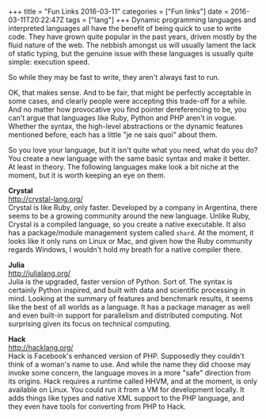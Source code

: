 +++
title = "Fun Links 2016-03-11"
categories = ["Fun links"]
date = 2016-03-11T20:22:47Z
tags = ["lang"]
+++
Dynamic programming languages and interpreted languages all have the benefit of being quick to use to write code. They have grown quite popular in the past years, driven mostly by the fluid nature of the web. The nebbish amongst us will usually lament the lack of static typing, but the genuine issue with these languages is usually quite simple: execution speed.

So while they may be fast to write, they aren't always fast to run.

OK, that makes sense. And to be fair, that might be perfectly acceptable in some cases, and clearly people were accepting this trade-off for a while. And no matter how provocative you find pointer dereferencing to be, you can't argue that languages like Ruby, Python and PHP aren't in vogue. Whether the syntax, the high-level abstractions or the dynamic features mentioned before, each has a little "je ne sais quoi" about them.

So you love your language, but it isn't quite what you need, what do you do? You create a new language with the same basic syntax and make it better. At least in theory. The following languages make look a bit niche at the moment, but it is worth keeping an eye on them.

**Crystal**  
http://crystal-lang.org/  
Crystal is like Ruby, only faster. Developed by a company in Argentina, there seems to be a growing community around the new language. Unlike Ruby, Crystal is a compiled language, so you create a native executable. It also has a package/module management system called `shard`. At the moment, it looks like it only runs on Linux or Mac, and given how the Ruby community regards Windows, I wouldn't hold my breath for a native compiler there.

**Julia**  
http://julialang.org/  
Julia is the upgraded, faster version of Python. Sort of. The syntax is certainly Python inspired, and built with data and scientific processing in mind. Looking at the summary of features and benchmark results, it seems like the best of all worlds as a language. It has a package manager as well and even built-in support for parallelism and distributed computing. Not surprising given its focus on technical computing.

**Hack**  
http://hacklang.org/  
Hack is Facebook's enhanced version of PHP. Supposedly they couldn't think of a woman's name to use. And while the name they did choose may invoke some concern, the language moves in a more "safe" direction from its origins. Hack requires a runtime called HHVM, and at the moment, is only available on Linux. You could run it from a VM for development locally. It adds things like types and native XML support to the PHP language, and they even have tools for converting from PHP to Hack.